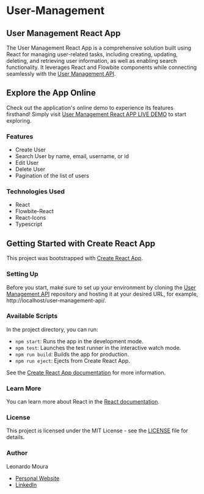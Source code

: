 # User-Management

## User Management React App

The User Management React App is a comprehensive solution built using React for managing user-related tasks, including creating, updating, deleting, and retrieving user information, as well as enabling search functionality. It leverages React and Flowbite components while connecting seamlessly with the [User Management API](https://github.com/mouraleonardo/user-management-api).

## Explore the App Online

Check out the application's online demo to experience its features firsthand! Simply visit [User Management React APP LIVE DEMO](https://mouraleonardo.com/usermanagement/) to start exploring.

### Features

- Create User
- Search User by name, email, username, or id
- Edit User
- Delete User
- Pagination of the list of users

### Technologies Used

- React
- Flowbite-React
- React-Icons
- Typescript

## Getting Started with Create React App

This project was bootstrapped with [Create React App](https://github.com/facebook/create-react-app).

### Setting Up

Before you start, make sure to set up your environment by cloning the [User Management API](https://github.com/mouraleonardo/user-management-api) repository and hosting it at your desired URL, for example, http://localhost/user-management-api/.

### Available Scripts

In the project directory, you can run:

- `npm start`: Runs the app in the development mode.
- `npm test`: Launches the test runner in the interactive watch mode.
- `npm run build`: Builds the app for production.
- `npm run eject`: Ejects from Create React App.

See the [Create React App documentation](https://facebook.github.io/create-react-app/docs/getting-started) for more information.

### Learn More

You can learn more about React in the [React documentation](https://reactjs.org/).

### License

This project is licensed under the MIT License - see the [LICENSE](LICENSE) file for details.

### Author

Leonardo Moura
- [Personal Website](https://mouraleonardo.com)
- [LinkedIn](https://www.linkedin.com/in/mouraleonardo/)
